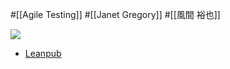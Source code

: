 #[[Agile Testing]] #[[Janet Gregory]] #[[風間 裕也]]

![](https://d2sofvawe08yqg.cloudfront.net/agiletesting-condensed-japanese-edition/s_hero2x?1620631141.jpg)

- [Leanpub](https://leanpub.com/agiletesting-condensed-japanese-edition)

